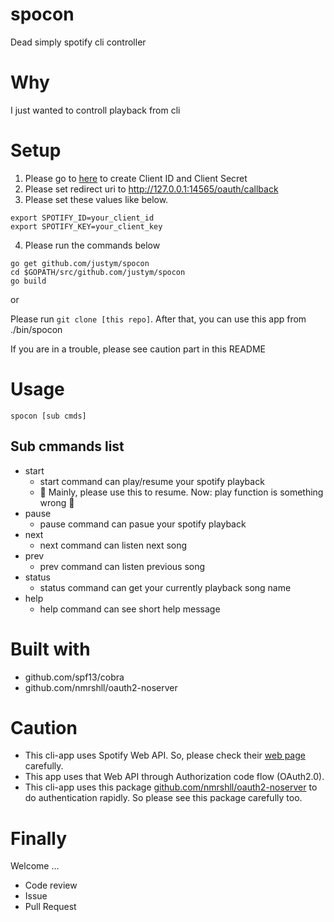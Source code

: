 # spocon
Dead simply spotify cli controller

# Why 
I just wanted to controll playback from cli

# Setup 
1. Please go to [here](https://developer.spotify.com/dashboard/) to create Client ID and Client Secret 
2. Please set redirect uri to http://127.0.0.1:14565/oauth/callback 
3. Please set these values like below.
```
export SPOTIFY_ID=your_client_id
export SPOTIFY_KEY=your_client_key
```
4. Please run the commands below

```
go get github.com/justym/spocon
cd $GOPATH/src/github.com/justym/spocon
go build
```

or 

Please run ```git clone [this repo]```. After that, you can use this app from ./bin/spocon

If you are in a trouble, please see caution part in this README

# Usage
```
spocon [sub cmds]
```

## Sub cmmands list

- start
  - start command can play/resume your spotify playback
  - :construction: Mainly, please use this to resume. Now: play function is something wrong :construction:
- pause
  - pause command can pasue your spotify playback
- next
  - next command can listen next song
- prev
  - prev command can listen previous song
- status 
  - status command can get your currently playback song name
- help
  - help command can see short help message 

# Built with
- github.com/spf13/cobra
- github.com/nmrshll/oauth2-noserver

# Caution
- This cli-app uses Spotify Web API. So, please check their [web page](https://developer.spotify.com/documentation/web-api/) carefully.
- This app uses that Web API through Authorization code flow (OAuth2.0).
- This cli-app uses this package [github.com/nmrshll/oauth2-noserver](https://github.com/nmrshll/oauth2-noserver) to do authentication rapidly. So please see this package carefully too.

# Finally
Welcome ...
- Code review 
- Issue 
- Pull Request


